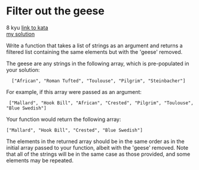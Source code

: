 # Filter out the geese
8 kyu
[link to kata](https://www.codewars.com/kata/57ee4a67108d3fd9eb0000e7/train/javascript)
<br>
[my solution](./kata.js)

Write a function that takes a list of strings as an argument and returns a filtered list containing the same elements but with the 'geese' removed.

The geese are any strings in the following array, which is pre-populated in your solution:
```
  ["African", "Roman Tufted", "Toulouse", "Pilgrim", "Steinbacher"]
```
For example, if this array were passed as an argument:
```
 ["Mallard", "Hook Bill", "African", "Crested", "Pilgrim", "Toulouse", "Blue Swedish"]
 ```
Your function would return the following array:
```
["Mallard", "Hook Bill", "Crested", "Blue Swedish"]
```
The elements in the returned array should be in the same order as in the initial array passed to your function, albeit with the 'geese' removed. Note that all of the strings will be in the same case as those provided, and some elements may be repeated.